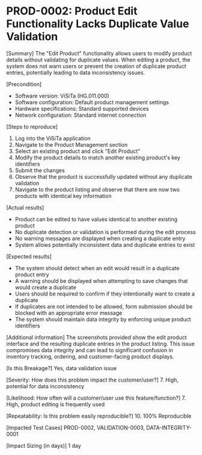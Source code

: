 # PROD-0002: Product Edit Functionality Lacks Duplicate Value Validation

[Summary]
The "Edit Product" functionality allows users to modify product details without validating for duplicate values. When editing a product, the system does not warn users or prevent the creation of duplicate product entries, potentially leading to data inconsistency issues.

[Precondition]

- Software version: ViSiTa (HG.011.000)
- Software configuration: Default product management settings
- Hardware specifications: Standard supported devices
- Network configuration: Standard internet connection

[Steps to reproduce]

1. Log into the ViSiTa application
2. Navigate to the Product Management section
3. Select an existing product and click "Edit Product"
4. Modify the product details to match another existing product's key identifiers
5. Submit the changes
6. Observe that the product is successfully updated without any duplicate validation
7. Navigate to the product listing and observe that there are now two products with identical key information

[Actual results]

- Product can be edited to have values identical to another existing product
- No duplicate detection or validation is performed during the edit process
- No warning messages are displayed when creating a duplicate entry
- System allows potentially inconsistent data and duplicate entries to exist

[Expected results]

- The system should detect when an edit would result in a duplicate product entry
- A warning should be displayed when attempting to save changes that would create a duplicate
- Users should be required to confirm if they intentionally want to create a duplicate
- If duplicates are not intended to be allowed, form submission should be blocked with an appropriate error message
- The system should maintain data integrity by enforcing unique product identifiers

[Additional information]
The screenshots provided show the edit product interface and the resulting duplicate entries in the product listing. This issue compromises data integrity and can lead to significant confusion in inventory tracking, ordering, and customer-facing product displays.

[Is this Breakage?]
Yes, data validation issue

[Severity: How does this problem impact the customer/user?] 7. High, potential for data inconsistency

[Likelihood: How often will a customer/user use this feature/function?] 7. High, product editing is frequently used

[Repeatability: Is this problem easily reproducible?] 10. 100% Reproducible

[Impacted Test Cases]
PROD-0002, VALIDATION-0003, DATA-INTEGRITY-0001

[Impact Sizing (in days)]
1 day
